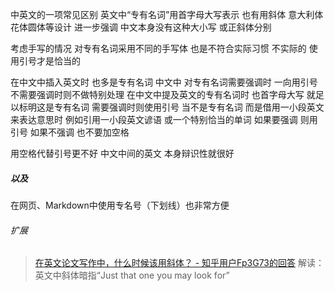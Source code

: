 中英文的一项常见区别
英文中“专有名词”用首字母大写表示
也有用斜体 意大利体花体圆体等设计 进一步强调
中文本身没有这种大小写 或正斜体分别

考虑手写的情况
对专有名词采用不同的手写体
也是不符合实际习惯 不实际的
使用引号才是恰当的

在中文中插入英文时 也多是专有名词
中文中 对专有名词需要强调时 一向用引号
不需要强调时则不做特别处理
在中文中提及英文的专有名词时
也首字母大写 就足以标明这是专有名词
需要强调时则使用引号
当不是专有名词 而是借用一小段英文来表达意思时
例如引用一小段英文谚语 或一个特别恰当的单词
如果要强调 则用引号
如果不强调 也不要加空格

用空格代替引号更不好
中文中间的英文 本身辩识性就很好

##### 以及
在网页、Markdown中使用专名号（下划线）也非常方便

###### 扩展
>[在英文论文写作中，什么时候该用斜体？ - 知乎用户Fp3G73的回答](https://www.zhihu.com/question/27536649/answer/965846902)
解读：英文中斜体暗指“Just that one you may look for”
